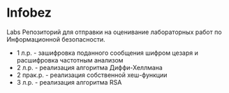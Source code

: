 # Infobez
Labs
Репозиторий для отправки на оценивание лабораторных работ по Информационной безопасности.
* 1 л.р. - зашифровка поданного сообщения шифром цезаря и расшифровка частотным анализом
* 2 л.р. - реализация алгоритма Диффи-Хеллмана
* 2 прак.р. - реализация собственной хеш-функции
* 3 л.р. - реализация алгоритма RSA
